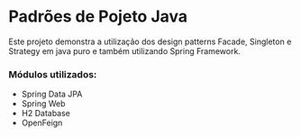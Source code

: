 # Padrões de Pojeto Java

Este projeto demonstra a utilização dos design patterns Facade, Singleton e Strategy em java puro e também utilizando Spring Framework.

### Módulos utilizados:
 - Spring Data JPA
 - Spring Web
 - H2 Database
 - OpenFeign